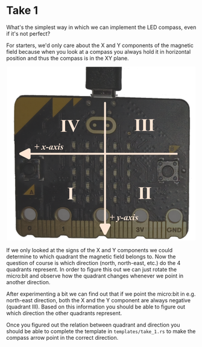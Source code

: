 # Take 1

What's the simplest way in which we can implement the LED compass, even if it's not perfect?

For starters, we'd only care about the X and Y components of the magnetic field because when you
look at a compass you always hold it in horizontal position and thus the compass is in the XY plane.

<p align="center">
<img class="white_bg" title="Quadrants" src="../assets/quadrants.jpg" width="500" />
</p>

If we only looked at the signs of the X and Y components we could determine to which quadrant the
magnetic field belongs to. Now the question of course is which direction (north, north-east, etc.)
do the 4 quadrants represent. In order to figure this out we can just rotate the micro:bit and
observe how the quadrant changes whenever we point in another direction.

After experimenting a bit we can find out that if we point the micro:bit in e.g. north-east
direction, both the X and the Y component are always negative (quadrant III). Based on this
information you should be able to figure out which direction the other quadrants represent.

Once you figured out the relation between quadrant and direction you should be able to complete the
template in `templates/take_1.rs` to make the compass arrow point in the correct direction.
